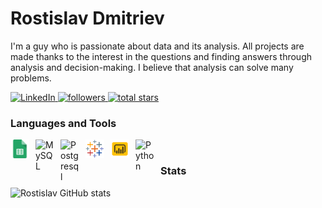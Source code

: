 # Rostislav Dmitriev

I'm a guy who is passionate about data and its analysis. All projects are made thanks to the interest in the questions and finding answers through analysis and decision-making. I believe that analysis can solve many problems.

   <p align="left">
      <a href="https://www.linkedin.com/in/rostislav-dmitriev-a449762b1/">
         <img alt="LinkedIn" title="LinkedIn" src="https://img.shields.io/badge/LinkedIn-0077B5?style=for-the-badge&logo=linkedin&logoColor=white"/</a>
      <a href="https://github.com/RostislavDmitriev?tab=followers">
         <img alt="followers" title="Follow me on Github" src="https://custom-icon-badges.demolab.com/github/followers/RostislavDmitriev?color=236ad3&labelColor=1155ba&style=for-the-badge&logo=person-add&label=Follow&logoColor=white"/</a>
      <a href="https://github.com/RostislavDmitriev?tab=repositories&sort=stargazers">
         <img alt="total stars" title="Total stars on GitHub" src="https://custom-icon-badges.demolab.com/github/stars/RostislavDmitriev?color=55960c&style=for-the-badge&labelColor=488207&logo=star"/></a>
   </p>


### Languages and Tools

<img align="left" alt="Excel" width="30px" style="padding-right:10px;" src="img/sheets.png" />
<img align="left" alt="MySQL" width="30px" style="padding-right:10px;" src="https://cdn.jsdelivr.net/gh/devicons/devicon/icons/mysql/mysql-original-wordmark.svg" />
<img align="left" alt="Postgresql" width="30px" style="padding-right:10px;" src="https://cdn.jsdelivr.net/gh/devicons/devicon/icons/postgresql/postgresql-original.svg" />
<img align="left" alt="Tableau" width="30px" style="padding-right:10px;" src="img/tableau.png" />
<img align="left" alt="Power BI" width="30px" style="padding-right:10px;" src="img/power-bi.png" />
<img align="left" alt="Python" width="30px" style="padding-right:10px;" src="https://cdn.jsdelivr.net/gh/devicons/devicon/icons/python/python-plain.svg" />
<br />

### Stats

![Rostislav GitHub stats](https://github-readme-stats.vercel.app/api?username=RostislavDmitriev&show_icons=true&theme=cobalt)

<!-- ![GitHub Streak](https://streak-stats.demolab.com?user=RostislavDmitriev&theme=cobalt&border_radius=4.5) -->
